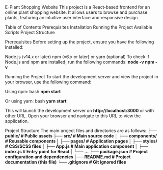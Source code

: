 E-Plant Shopping Website
This project is a React-based frontend for an online plant shopping website. It allows users to browse and purchase plants, featuring an intuitive user interface and responsive design.

Table of Contents
Prerequisites
Installation
Running the Project
Available Scripts
Project Structure

Prerequisites
Before setting up the project, ensure you have the following installed:

Node.js (v14.x or later)
npm (v6.x or later) or yarn (optional)
To check if Node.js and npm are installed, run the following commands:
**node -v
npm -v**

Running the Project
To start the development server and view the project in your browser, use the following command:

Using npm:
bash
**npm start**

Or using yarn:
bash
**yarn start**

This will launch the development server on **http://localhost:3000** or with other URL. Open your browser and navigate to this URL to view the application.

Project Structure
The main project files and directories are as follows:
**├── public/                # Public assets
  ├── src/                   # Main source code
  │   ├── components/        # Reusable components
  │   ├── pages/             # Application pages
  │   ├── styles/            # CSS/SCSS files
  │   ├── App.js             # Main application component
  │   ├── index.js           # Entry point for React
  │   └── ...
  ├── package.json           # Project configuration and dependencies
  ├── README.md              # Project documentation (this file)
  └── .gitignore             # Git ignored files**


 
 
